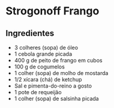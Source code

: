 # Strogonoff Frango

## Ingredientes

- 3 colheres (sopa) de óleo
- 1 cebola grande picada
- 400 g de peito de frango em cubos
- 100 g de cogumelos
- 1 colher (sopa) de molho de mostarda
- 1/2 xícara (chá) de ketchup
- Sal e pimenta-do-reino a gosto
- 1 pote de requeijão
- 1 colher (sopa) de salsinha picada



